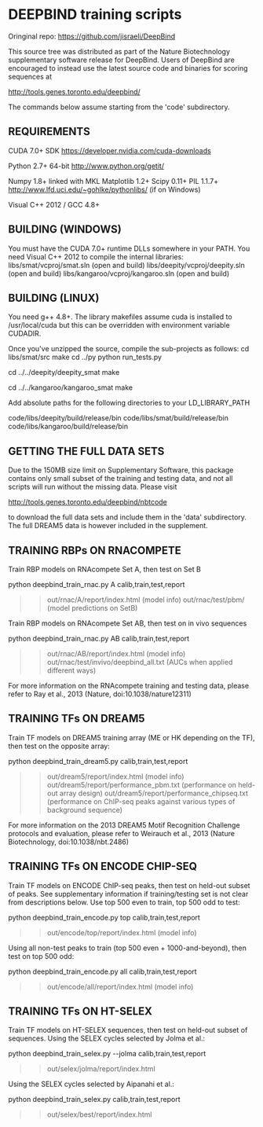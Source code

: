 DEEPBIND training scripts
=========================
Oringinal repo: https://github.com/jisraeli/DeepBind

This source tree was distributed as part of the Nature Biotechnology 
supplementary software release for DeepBind. Users of DeepBind
are encouraged to instead use the latest source code and binaries 
for scoring sequences at

   http://tools.genes.toronto.edu/deepbind/

The commands below assume starting from the 'code' subdirectory.



REQUIREMENTS
------------
CUDA 7.0+ SDK
   https://developer.nvidia.com/cuda-downloads

Python 2.7+ 64-bit
   http://www.python.org/getit/

Numpy 1.8+ linked with MKL
Matplotlib 1.2+
Scipy 0.11+
PIL 1.1.7+
   http://www.lfd.uci.edu/~gohlke/pythonlibs/  (if on Windows)

Visual C++ 2012 / GCC 4.8+



BUILDING (WINDOWS)
------------------
You must have the CUDA 7.0+ runtime DLLs somewhere in your PATH. 
You need Visual C++ 2012 to compile the internal libraries:
   libs/smat/vcproj/smat.sln          (open and build)
   libs/deepity/vcproj/deepity.sln    (open and build)
   libs/kangaroo/vcproj/kangaroo.sln  (open and build)



BUILDING (LINUX)
----------------
You need g++ 4.8+.
The library makefiles assume cuda is installed to /usr/local/cuda
but this can be overridden with environment variable CUDADIR.

Once you've unzipped the source, compile the sub-projects as follows:
   cd libs/smat/src
   make
   cd ../py
   python run_tests.py

   cd ../../deepity/deepity_smat
   make

   cd ../../kangaroo/kangaroo_smat
   make

Add absolute paths for the following directories to your LD_LIBRARY_PATH

   code/libs/deepity/build/release/bin
   code/libs/smat/build/release/bin
   code/libs/kangaroo/build/release/bin



GETTING THE FULL DATA SETS
--------------------------
Due to the 150MB size limit on Supplementary Software, this package contains only 
small subset of the training and testing data, and not all scripts will run 
without the missing data. Please visit 

   http://tools.genes.toronto.edu/deepbind/nbtcode

to download the full data sets and include them in the 'data' subdirectory.
The full DREAM5 data is however included in the supplement.


 

TRAINING RBPs ON RNACOMPETE
---------------------------

Train RBP models on RNAcompete Set A, then test on Set B

   python deepbind_train_rnac.py A calib,train,test,report
   >> out/rnac/A/report/index.html    (model info)
   >> out/rnac/test/pbm/              (model predictions on SetB)

Train RBP models on RNAcompete Set AB, then test on in vivo sequences

   python deepbind_train_rnac.py AB calib,train,test,report
   >> out/rnac/AB/report/index.html            (model info)
   >> out/rnac/test/invivo/deepbind_all.txt    (AUCs when applied different ways)

For more information on the RNAcompete training and testing data, please
refer to Ray et al., 2013 (Nature, doi:10.1038/nature12311)


TRAINING TFs ON DREAM5
----------------------

Train TF models on DREAM5 training array (ME or HK depending on the TF),
then test on the opposite array:

   python deepbind_train_dream5.py calib,train,test,report
   >> out/dream5/report/index.html               (model info)
   >> out/dream5/report/performance_pbm.txt      (performance on held-out array design)
   >> out/dream5/report/performance_chipseq.txt  (performance on ChIP-seq peaks against various types of background sequence)


For more information on the 2013 DREAM5 Motif Recognition Challenge protocols and evaluation,
please refer to Weirauch et al., 2013 (Nature Biotechnology, doi:10.1038/nbt.2486)



TRAINING TFs ON ENCODE CHIP-SEQ
-------------------------------

Train TF models on ENCODE ChIP-seq peaks, then test on held-out subset of peaks.
See supplementary information if training/testing set is not clear from descriptions below.
Use top 500 even to train, top 500 odd to test:

   python deepbind_train_encode.py top calib,train,test,report
   >> out/encode/top/report/index.html    (model info)


Using all non-test peaks to train (top 500 even + 1000-and-beyond), then test on top 500 odd:

   python deepbind_train_encode.py all calib,train,test,report
   >> out/encode/all/report/index.html    (model info)



TRAINING TFs ON HT-SELEX
------------------------

Train TF models on HT-SELEX sequences, then test on held-out subset of sequences.
Using the SELEX cycles selected by Jolma et al.:

   python deepbind_train_selex.py --jolma calib,train,test,report
   >> out/selex/jolma/report/index.html

Using the SELEX cycles selected by Aipanahi et al.:

   python deepbind_train_selex.py calib,train,test,report
   >> out/selex/best/report/index.html

